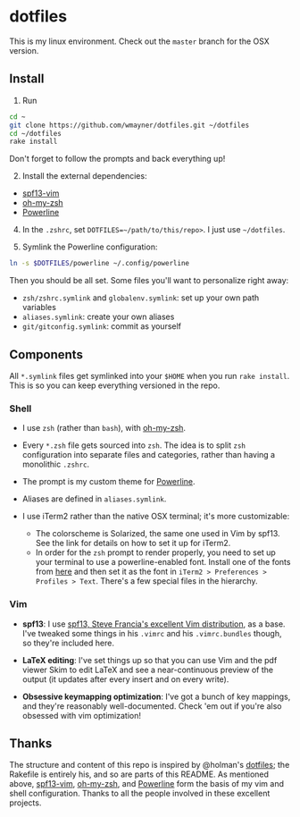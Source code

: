 dotfiles
========

This is my linux environment. Check out the `master` branch for the OSX version.


Install
-------

1. Run

  ```sh
  cd ~
  git clone https://github.com/wmayner/dotfiles.git ~/dotfiles
  cd ~/dotfiles
  rake install
  ```

  Don't forget to follow the prompts and back everything up!

2. Install the external dependencies:
  * [spf13-vim][1]
  * [oh-my-zsh][2]
  * [Powerline][4]

4. In the `.zshrc`, set `DOTFILES=~/path/to/this/repo>`. I just use `~/dotfiles`.

3. Symlink the Powerline configuration:

  ```sh
  ln -s $DOTFILES/powerline ~/.config/powerline
  ```

Then you should be all set. Some files you'll want to personalize right away:

- `zsh/zshrc.symlink` and `globalenv.symlink`: set up your own path variables
- `aliases.symlink`: create your own aliases
- `git/gitconfig.symlink`: commit as yourself


Components
----------

All `*.symlink` files get symlinked into your `$HOME` when you run `rake
install`. This is so you can keep everything versioned in the repo.

### Shell ###

* I use `zsh` (rather than `bash`), with [oh-my-zsh][2].

* Every `*.zsh` file gets sourced into `zsh`. The idea is to split `zsh`
  configuration into separate files and categories, rather than having a
  monolithic `.zshrc`.

* The prompt is my custom theme for
  [Powerline](https://github.com/Lokaltog/powerline).

* Aliases are defined in `aliases.symlink`.

* I use iTerm2 rather than the native OSX terminal; it's more customizable:

  - The colorscheme is Solarized, the same one used in Vim by spf13. See the
    link for details on how to set it up for iTerm2.
  - In order for the `zsh` prompt to render properly, you need to set up your
    terminal to use a powerline-enabled font. Install one of the fonts from
    [here](https://github.com/Lokaltog/powerline-fonts) and then set it as the
    font in `iTerm2 > Preferences > Profiles > Text`.
There's a few special files in the hierarchy.

### Vim ###

- **spf13**:
  I use [spf13, Steve Francia's excellent Vim distribution][1], as a base. I've
  tweaked some things in his `.vimrc` and his `.vimrc.bundles` though, so
  they're included here.

- **LaTeX editing**:
  I've set things up so that you can use Vim and the pdf viewer Skim to edit
  LaTeX and see a near-continuous preview of the output (it updates after every
  insert and on every write).

- **Obsessive keymapping optimization**:
  I've got a bunch of key mappings, and they're reasonably well-documented.
  Check 'em out if you're also obsessed with vim optimization!


Thanks
------

The structure and content of this repo is inspired by @holman's [dotfiles][3];
the Rakefile is entirely his, and so are parts of this README. As mentioned
above, [spf13-vim][1], [oh-my-zsh][2], and [Powerline][4] form the basis of my
vim and shell configuration. Thanks to all the people involved in these
excellent projects.

[1]: https://github.com/spf13/spf13-vim "spf13-vim"
[2]: https://github.com/robbyrussell/oh-my-zsh "oh-my-zsh"
[3]: https://github.com/holman/dotfiles "holman/dotfiles"
[4]: https://github.com/Lokaltog/powerline "powerline"
